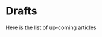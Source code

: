 
Drafts
======

<script src="drafts.js"></script>

Here is the list of up-coming articles
<div id = "listofarticles"></div>

